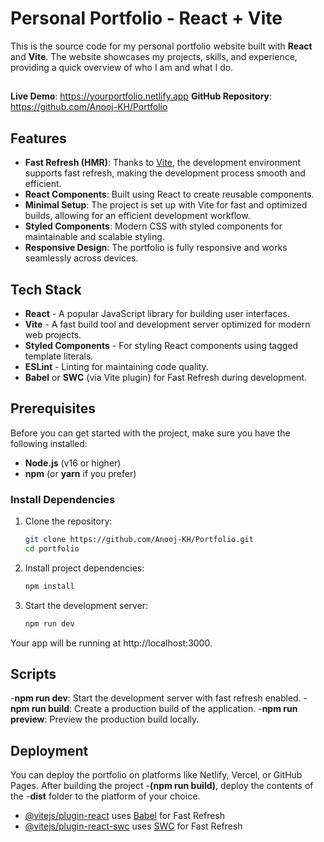 # Personal Portfolio - React + Vite

This is the source code for my personal portfolio website built with **React** and **Vite**. The website showcases my projects, skills, and experience, providing a quick overview of who I am and what I do.
##
**Live Demo**: https://yourportfolio.netlify.app
**GitHub Repository**: https://github.com/Anooj-KH/Portfolio

## Features

- **Fast Refresh (HMR)**: Thanks to [Vite](https://vitejs.dev/), the development environment supports fast refresh, making the development process smooth and efficient.
- **React Components**: Built using React to create reusable components.
- **Minimal Setup**: The project is set up with Vite for fast and optimized builds, allowing for an efficient development workflow.
- **Styled Components**: Modern CSS with styled components for maintainable and scalable styling.
- **Responsive Design**: The portfolio is fully responsive and works seamlessly across devices.

## Tech Stack

- **React** - A popular JavaScript library for building user interfaces.
- **Vite** - A fast build tool and development server optimized for modern web projects.
- **Styled Components** - For styling React components using tagged template literals.
- **ESLint** - Linting for maintaining code quality.
- **Babel** or **SWC** (via Vite plugin) for Fast Refresh during development.

## Prerequisites

Before you can get started with the project, make sure you have the following installed:

- **Node.js** (v16 or higher)
- **npm** (or **yarn** if you prefer)

### Install Dependencies

1. Clone the repository:

   ```bash
   git clone https://github.com/Anooj-KH/Portfolio.git
   cd portfolio

2. Install project dependencies:   

   ```bash
   npm install

3. Start the development server:

   ```bash
   npm run dev

Your app will be running at http://localhost:3000.

## Scripts

-**npm run dev**: Start the development server with fast refresh enabled.
-**npm run build**: Create a production build of the application.
-**npm run preview**: Preview the production build locally.

## Deployment

You can deploy the portfolio on platforms like Netlify, Vercel, or GitHub Pages. After building the project -**(npm run build)**, deploy the contents of the -**dist** folder to the platform of your choice.

- [@vitejs/plugin-react](https://github.com/vitejs/vite-plugin-react/blob/main/packages/plugin-react/README.md) uses [Babel](https://babeljs.io/) for Fast Refresh
- [@vitejs/plugin-react-swc](https://github.com/vitejs/vite-plugin-react-swc) uses [SWC](https://swc.rs/) for Fast Refresh
